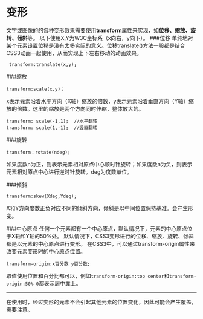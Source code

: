 变形
===================
文字或图像的的各种变形效果需要使用**transform**属性来实现，如**位移、缩放、旋转、倾斜**等。
以下使用X,Y为W3C坐标系（x向右，y向下）。
###位移
单纯地对某个元素设置位移是没有太多实际的意义。位移translate()方法一般都是结合CSS3动画一起使用，从而实现上下左右移动的动画效果。

     transform:translate(x,y);

###缩放

    transform:scale(x,y)；
x表示元素沿着水平方向（X轴）缩放的倍数，y表示元素沿着垂直方向（Y轴）缩放的倍数。这里的缩放是两个方向同时伸缩，整体放大的。

    transform: scale(-1,1);  //水平翻转
    transform: scale(1,-1);  //竖直翻转

###旋转

    transform：rotate(ndeg);
如果度数n为正，则表示元素相对原点中心顺时针旋转；如果度数n为负，则表示元素相对原点中心进行逆时针旋转。deg为度数单位。

###倾斜

    transform:skew(Xdeg,Ydeg);
X和Y方向度数正负对应不同的倾斜方向，倾斜是以中间位置保持基准。会产生形变。

###中心原点
任何一个元素都有一个中心原点，默认情况下，元素的中心原点位于X轴和Y轴的50%处。
默认情况下，CSS3变形进行的位移、缩放、旋转、倾斜都是以元素的中心原点进行变形。
在CSS3中，可以通过transform-origin属性来改变元素变形时的中心原点位置。

    transform-origin:x百分数 y百分数;
取值使用位置和百分比都可以，例如`transform-origin:top center`和`transform-origin:50% 0`都表示居中靠上。


----------
在使用时，经过变形的元素不会引起其他元素的位置变化，因此可能会产生覆盖，需要注意。